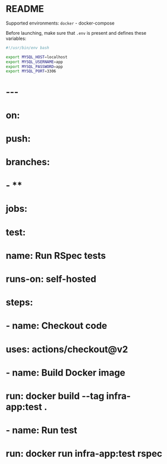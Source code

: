 # README

Supported environments:
`docker` - docker-compose

Before launching, make sure that `.env` is present and defines these variables:
```bash
#!/usr/bin/env bash

export MYSQL_HOST=localhost
export MYSQL_USERNAME=app
export MYSQL_PASSWORD=app
export MYSQL_PORT=3306
```

# ---
# on:
#   push:
#     branches:
#       - **

# jobs:
#   test:
#     name: Run RSpec tests
#     runs-on: self-hosted
#     steps:
#       - name: Checkout code
#         uses: actions/checkout@v2

#       - name: Build Docker image
#         run: docker build --tag infra-app:test .

#       - name: Run test
#         run: docker run infra-app:test rspec
